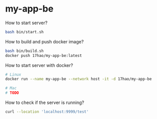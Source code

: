 # my-app-be

How to start server?

```bash
bash bin/start.sh
```

How to build and push docker image?

```bash
bash bin/build.sh
docker push 17hao/my-app-be:latest
```

How to start server with docker?

```bash
# Linux
docker run --name my-app-be --network host -it -d 17hao/my-app-be

# Mac
# TODO
```

How to check if the server is running?

```bash
curl --location 'localhost:9999/test'
```